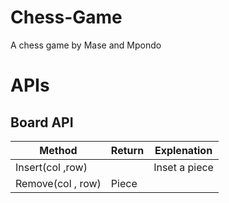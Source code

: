 # Chess-Game
A chess game by Mase and Mpondo

# APIs

## Board API
| Method | Return | Explenation |
| ------ | ------ | ----------- |
|  Insert(col ,row)      ||  Inset a piece           |
|  Remove(col , row)      | Piece       |             |
